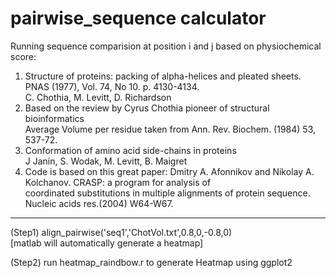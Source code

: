 # pairwise_sequence calculator 

Running sequence comparision at position i and j based on physiochemical score: <br>
 1)  Structure of proteins: packing of alpha-helices and pleated sheets. PNAS (1977), Vol. 74, No 10. p. 4130-4134. <br>
     C. Chothia, M. Levitt, D. Richardson <br>
 2)  Based on the review by Cyrus Chothia pioneer of structural bioinformatics <br>
     Average Volume per residue taken from Ann. Rev. Biochem. (1984) 53, 537-72.<br>
 3)  Conformation of amino acid side-chains in proteins <br>
     J Janin, S. Wodak, M. Levitt, B. Maigret <br>
 3)  Code is based on this great paper: Dmitry A. Afonnikov and Nikolay A. Kolchanov. CRASP: a program for analysis of   
     coordinated substitutions in multiple alignments of protein sequence. Nucleic acids res.(2004) W64-W67.<br>
 
     
 <div>
    <div></div>
    <hr class="styled-hr" />
    <div></div>
 </div>

 (Step1) align_pairwise('seq1','ChotVol.txt',0.8,0,-0.8,0) <br>
         [matlab will automatically generate a heatmap] <br>
   
 (Step2) run heatmap_raindbow.r to generate Heatmap using ggplot2 <br>

